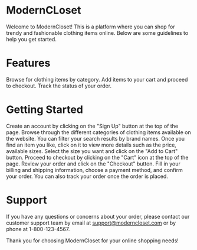 # ModernCLoset
Welcome to ModernCloset! This is a platform where you can shop for trendy and fashionable clothing items online. Below are some guidelines to help you get started.
# Features
Browse for clothing items by category.
Add items to your cart and proceed to checkout.
Track the status of your order.

# Getting Started
Create an account by clicking on the "Sign Up" button at the top of the page.
Browse through the different categories of clothing items available on the website. You can filter your search results by brand names.
Once you find an item you like, click on it to view more details such as the price, available sizes.
Select the size you want and click on the "Add to Cart" button.
Proceed to checkout by clicking on the "Cart" icon at the top of the page. Review your order and click on the "Checkout" button.
Fill in your billing and shipping information, choose a payment method, and confirm your order.
You can also track your order once the order is placed.

# Support
If you have any questions or concerns about your order, please contact our customer support team by email at support@moderncloset.com or by phone at 1-800-123-4567.

Thank you for choosing ModernCloset for your online shopping needs!
